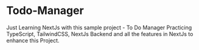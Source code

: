 # Todo-Manager

Just Learning NextJs with this sample project - To Do Manager
Practicing TypeScript, TailwindCSS, NextJs Backend and all the features in NextJs to enhance this Project.
